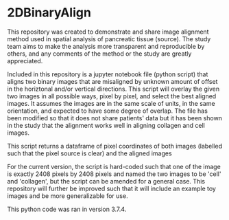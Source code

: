 # 2DBinaryAlign

This repository was created to demonstrate and share image alignment method used in spatial analysis of pancreatic tissue (source). The study team aims to make the analysis more transparent and reproducible by others, and any comments of the method or the study are greatly appreciated.

Included in this repository is a jupyter notebook file (python script) that aligns two binary images that are misaligned by unknown amount of offset in the horiztonal and/or vertical directions. This script will overlay the given two images in all possible ways, pixel by pixel, and select the best aligned images. It assumes the images are in the same scale of units, in the same orientation, and expected to have some degree of overlap. The file has been modified so that it does not share patients' data but it has been shown in the study that the alignment works well in aligning collagen and cell images.

This script returns a dataframe of pixel coordinates of both images (labelled such that the pixel source is clear) and the aligned images

For the current version, the script is hard-coded such that one of the image is exactly 2408 pixels by 2408 pixels and named the two images to be 'cell' and 'collagen', but the script can be amended for a general case. This repository will further be improved such that it will include an example toy images and be more generalizable for use.

This python code was ran in version 3.7.4.
